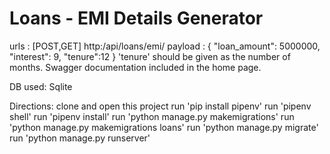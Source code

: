 # Loans - EMI Details Generator

urls : [POST,GET] http:<localhost>/api/loans/emi/
payload : 
{
    "loan_amount": 5000000,
    "interest": 9,
    "tenure":12
}
'tenure' should be given as the number of months.
Swagger documentation included in the home page.

DB used: Sqlite

Directions:
clone and open this project 
run 'pip install pipenv'
run 'pipenv shell'
run 'pipenv install'
run 'python manage.py makemigrations'
run 'python manage.py makemigrations loans'
run 'python manage.py migrate'
run 'python manage.py runserver'
